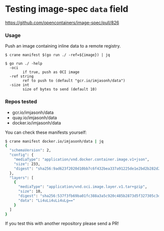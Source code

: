 # Testing image-spec `data` field

https://github.com/opencontainers/image-spec/pull/826

### Usage

Push an image containing inline data to a remote registry.

```
$ crane manifest $(go run ./ -ref=${image}) | jq
```

```
$ go run ./ -help
  -oci
    	if true, push as OCI image
  -ref string
    	ref to push to (default "gcr.io/imjasonh/data")
  -size int
    	size of bytes to send (default 10)
```

### Repos tested

- gcr.io/imjasonh/data
- quay.io/imjasonh/data
- docker.io/imjasonh/data

You can check these manifests yourself:

```bash
$ crane manifest docker.io/imjasonh/data | jq
{
  "schemaVersion": 2,
  "config": {
    "mediaType": "application/vnd.docker.container.image.v1+json",
    "size": 233,
    "digest": "sha256:9ad623f2020d10bb7c6f432bea337a91225de1e2bd2b282d2fb7df7ed8ffcfc6"
  },
  "layers": [
    {
      "mediaType": "application/vnd.oci.image.layer.v1.tar+gzip",
      "size": 10,
      "digest": "sha256:537f3fb69ba01fc388a3a5c920c485b2873d5f327305c3dd2004d6a04451659b",
      "data": "Li4uLi4uLi4uLg=="
    }
  ]
}
```

If you test this with another repository please send a PR!
